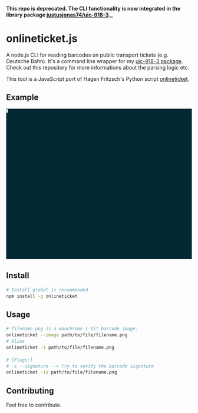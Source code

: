 **This repo is deprecated. The CLI functionality is now integrated in the library package [justusjonas74/uic-918-3](https://github.com/justusjonas74/uic-918-3/)._**

# onlineticket.js

A node.js CLI for reading barcodes on public transport tickets (e.g. Deutsche Bahn). It's a command line wrapper for my [uic-918-3 package](https://github.com/justusjonas74/uic-918-3). Check out this repository for more informations about the parsing logic etc.

This tool is a JavaScript port of Hagen Fritzsch's Python script  [onlineticket](https://github.com/rumpeltux/onlineticket/).

## Example
![Example](docs/img/example.gif?raw=true)

## Install
```bash
# Install global is recommended
npm install -g onlineticket
```

## Usage
```bash
# filename.png is a monchrome 1-bit barcode image.
onlineticket --image path/to/file/filename.png
# Alias
onlineticket -i path/to/file/filename.png

# [Flags:]
# -s --signature --> Try to verify the barcode siganture
onlineticket -is path/to/file/filename.png

```

## Contributing
Feel free to contribute.
